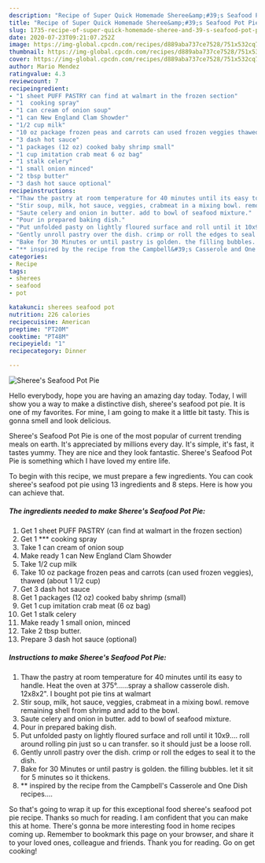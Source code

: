 ```yaml
---
description: "Recipe of Super Quick Homemade Sheree&amp;#39;s Seafood Pot Pie"
title: "Recipe of Super Quick Homemade Sheree&amp;#39;s Seafood Pot Pie"
slug: 1735-recipe-of-super-quick-homemade-sheree-and-39-s-seafood-pot-pie
date: 2020-07-23T09:21:07.252Z
image: https://img-global.cpcdn.com/recipes/d889aba737ce7528/751x532cq70/sherees-seafood-pot-pie-recipe-main-photo.jpg
thumbnail: https://img-global.cpcdn.com/recipes/d889aba737ce7528/751x532cq70/sherees-seafood-pot-pie-recipe-main-photo.jpg
cover: https://img-global.cpcdn.com/recipes/d889aba737ce7528/751x532cq70/sherees-seafood-pot-pie-recipe-main-photo.jpg
author: Mario Mendez
ratingvalue: 4.3
reviewcount: 7
recipeingredient:
- "1 sheet PUFF PASTRY can find at walmart in the frozen section"
- "1  cooking spray"
- "1 can cream of onion soup"
- "1 can New England Clam Showder"
- "1/2 cup milk"
- "10 oz package frozen peas and carrots can used frozen veggies thawed about 1 12 cup"
- "3 dash hot sauce"
- "1 packages (12 oz) cooked baby shrimp small"
- "1 cup imitation crab meat 6 oz bag"
- "1 stalk celery"
- "1 small onion minced"
- "2 tbsp butter"
- "3 dash hot sauce optional"
recipeinstructions:
- "Thaw the pastry at room temperature for 40 minutes until its easy to handle. Heat the oven at 375°......spray a shallow casserole dish. 12x8x2&#34;. I bought pot pie tins at walmart"
- "Stir soup, milk, hot sauce, veggies, crabmeat in a mixing bowl. remove remaining shell from shrimp and add to the bowl."
- "Saute celery and onion in butter. add to bowl of seafood mixture."
- "Pour in prepared baking dish."
- "Put unfolded pasty on lightly floured surface and roll until it 10x9.... roll around rolling pin just so u can transfer. so it should just be a loose roll."
- "Gently unroll pastry over the dish. crimp or roll the edges to seal it to the dish."
- "Bake for 30 Minutes or until pastry is golden. the filling bubbles. let it sit for 5 minutes so it thickens."
- "** inspired by the recipe from the Campbell&#39;s Casserole and One Dish recipes...."
categories:
- Recipe
tags:
- sherees
- seafood
- pot

katakunci: sherees seafood pot 
nutrition: 226 calories
recipecuisine: American
preptime: "PT20M"
cooktime: "PT48M"
recipeyield: "1"
recipecategory: Dinner

---
```



![Sheree&#39;s Seafood Pot Pie](https://img-global.cpcdn.com/recipes/d889aba737ce7528/751x532cq70/sherees-seafood-pot-pie-recipe-main-photo.jpg)

Hello everybody, hope you are having an amazing day today. Today, I will show you a way to make a distinctive dish, sheree&#39;s seafood pot pie. It is one of my favorites. For mine, I am going to make it a little bit tasty. This is gonna smell and look delicious.



Sheree&#39;s Seafood Pot Pie is one of the most popular of current trending meals on earth. It's appreciated by millions every day. It's simple, it's fast, it tastes yummy. They are nice and they look fantastic. Sheree&#39;s Seafood Pot Pie is something which I have loved my entire life.


To begin with this recipe, we must prepare a few ingredients. You can cook sheree&#39;s seafood pot pie using 13 ingredients and 8 steps. Here is how you can achieve that.

<!--inarticleads1-->

##### The ingredients needed to make Sheree&#39;s Seafood Pot Pie:

1. Get 1 sheet PUFF PASTRY (can find at walmart in the frozen section)
1. Get 1 *** cooking spray
1. Take 1 can cream of onion soup
1. Make ready 1 can New England Clam Showder
1. Take 1/2 cup milk
1. Take 10 oz package frozen peas and carrots (can used frozen veggies), thawed (about 1 1/2 cup)
1. Get 3 dash hot sauce
1. Get 1 packages (12 oz) cooked baby shrimp (small)
1. Get 1 cup imitation crab meat (6 oz bag)
1. Get 1 stalk celery
1. Make ready 1 small onion, minced
1. Take 2 tbsp butter.
1. Prepare 3 dash hot sauce (optional)




<!--inarticleads2-->

##### Instructions to make Sheree&#39;s Seafood Pot Pie:

1. Thaw the pastry at room temperature for 40 minutes until its easy to handle. Heat the oven at 375°......spray a shallow casserole dish. 12x8x2&#34;. I bought pot pie tins at walmart
1. Stir soup, milk, hot sauce, veggies, crabmeat in a mixing bowl. remove remaining shell from shrimp and add to the bowl.
1. Saute celery and onion in butter. add to bowl of seafood mixture.
1. Pour in prepared baking dish.
1. Put unfolded pasty on lightly floured surface and roll until it 10x9.... roll around rolling pin just so u can transfer. so it should just be a loose roll.
1. Gently unroll pastry over the dish. crimp or roll the edges to seal it to the dish.
1. Bake for 30 Minutes or until pastry is golden. the filling bubbles. let it sit for 5 minutes so it thickens.
1. ** inspired by the recipe from the Campbell&#39;s Casserole and One Dish recipes....




So that's going to wrap it up for this exceptional food sheree&#39;s seafood pot pie recipe. Thanks so much for reading. I am confident that you can make this at home. There's gonna be more interesting food in home recipes coming up. Remember to bookmark this page on your browser, and share it to your loved ones, colleague and friends. Thank you for reading. Go on get cooking!
